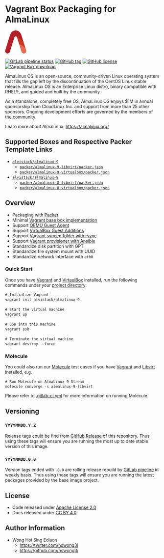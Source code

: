 # Vagrant Box Packaging for AlmaLinux

<a href="https://alvistack.com" title="AlviStack" target="_blank"><img src="/alvistack.svg" height="75" alt="AlviStack"></a>

[![GitLab pipeline
status](https://img.shields.io/gitlab/pipeline/alvistack/vagrant-almalinux/master)](https://gitlab.com/alvistack/vagrant-almalinux/-/pipelines)
[![GitHub
tag](https://img.shields.io/github/tag/alvistack/vagrant-almalinux.svg)](https://github.com/alvistack/vagrant-almalinux/tags)
[![GitHub
license](https://img.shields.io/github/license/alvistack/vagrant-almalinux.svg)](https://github.com/alvistack/vagrant-almalinux/blob/master/LICENSE)
[![Vagrant Box
download](https://img.shields.io/badge/dynamic/json?label=alvistack%2Falmalinux-9&query=%24.boxes%5B%3A1%5D.downloads&url=https%3A%2F%2Fapp.vagrantup.com%2Fapi%2Fv1%2Fsearch%3Fq%3Dalvistack%2Falmalinux-9)](https://app.vagrantup.com/alvistack/boxes/almalinux-9)

AlmaLinux OS is an open-source, community-driven Linux operating system that fills the gap left by the discontinuation of the CentOS Linux stable release. AlmaLinux OS is an Enterprise Linux distro, binary compatible with RHEL®, and guided and built by the community.

As a standalone, completely free OS, AlmaLinux OS enjoys \$1M in annual sponsorship from CloudLinux Inc. and support from more than 25 other sponsors. Ongoing development efforts are governed by the members of the community.

Learn more about AlmaLinux: <https://almalinux.org/>

## Supported Boxes and Respective Packer Template Links

- [`alvistack/almalinux-9`](https://app.vagrantup.com/alvistack/boxes/almalinux-9)
  - [`packer/almalinux-9-libvirt/packer.json`](https://github.com/alvistack/vagrant-almalinux/blob/master/packer/almalinux-9-libvirt/packer.json)
  - [`packer/almalinux-9-virtualbox/packer.json`](https://github.com/alvistack/vagrant-almalinux/blob/master/packer/almalinux-9-virtualbox/packer.json)
- [`alvistack/almalinux-8`](https://app.vagrantup.com/alvistack/boxes/almalinux-8)
  - [`packer/almalinux-8-libvirt/packer.json`](https://github.com/alvistack/vagrant-almalinux/blob/master/packer/almalinux-8-libvirt/packer.json)
  - [`packer/almalinux-8-virtualbox/packer.json`](https://github.com/alvistack/vagrant-almalinux/blob/master/packer/almalinux-8-virtualbox/packer.json)

## Overview

- Packaging with [Packer](https://www.packer.io/)
- Minimal [Vagrant base box
  implementation](https://www.vagrantup.com/docs/boxes/base)
- Support [QEMU Guest
  Agent](https://wiki.qemu.org/Features/GuestAgent)
- Support [VirtualBox Guest
  Additions](https://www.virtualbox.org/manual/ch04.html)
- Support [Vagrant synced folder with
  rsync](https://www.vagrantup.com/docs/synced-folders/rsync)
- Support [Vagrant provisioner with
  Ansible](https://www.vagrantup.com/docs/provisioning/ansible)
- Standardize disk partition with GPT
- Standardize file system mount with UUID
- Standardize network interface with `eth0`

### Quick Start

Once you have [Vagrant](https://www.vagrantup.com/docs/installation) and
[VirtaulBox](https://www.virtualbox.org/) installed, run the following
commands under your [project
directory](https://learn.hashicorp.com/tutorials/vagrant/getting-started-project-setup?in=vagrant/getting-started):

    # Initialize Vagrant
    vagrant init alvistack/almalinux-9

    # Start the virtual machine
    vagrant up

    # SSH into this machine
    vagrant ssh

    # Terminate the virtual machine
    vagrant destroy --force

### Molecule

You could also run our
[Molecule](https://molecule.readthedocs.io/en/stable/) test cases if you
have [Vagrant](https://www.vagrantup.com/) and
[Libvirt](https://libvirt.org/) installed, e.g.

    # Run Molecule on AlmaLinux 9 Stream
    molecule converge -s almalinux-9-libvirt

Please refer to [.gitlab-ci.yml](.gitlab-ci.yml) for more information on
running Molecule.

## Versioning

### `YYYYMMDD.Y.Z`

Release tags could be find from [GitHub
Release](https://github.com/alvistack/vagrant-almalinux/tags) of this
repository. Thus using these tags will ensure you are running the most
up to date stable version of this image.

### `YYYYMMDD.0.0`

Version tags ended with `.0.0` are rolling release rebuild by [GitLab
pipeline](https://gitlab.com/alvistack/vagrant-almalinux/-/pipelines) in
weekly basis. Thus using these tags will ensure you are running the
latest packages provided by the base image project.

## License

- Code released under [Apache License 2.0](LICENSE)
- Docs released under [CC BY
  4.0](http://creativecommons.org/licenses/by/4.0/)

## Author Information

- Wong Hoi Sing Edison
  - <https://twitter.com/hswong3i>
  - <https://github.com/hswong3i>
